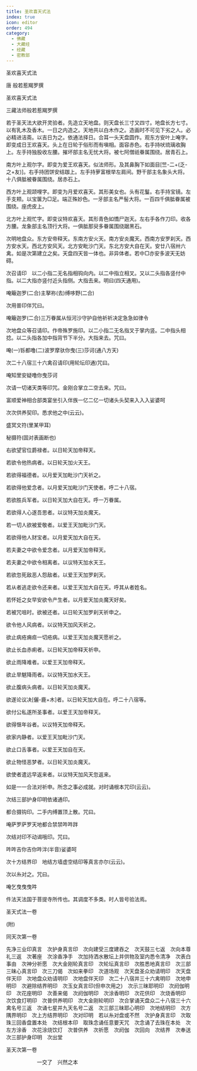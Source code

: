 ```yaml
---
title: 圣欢喜天式法
index: true
icon: editor
order: 494
category:
  - 佛藏
  - 大藏经
  - 经藏
  - 密教部
---
```


  圣欢喜天式法  

唐 般若惹羯罗撰  

圣欢喜天式法  

三藏法师般若惹羯罗撰  

若于圣天法大欲开灵验者。先造立天地盘。则天盘长三寸又四寸。地盘长方七寸。以有乳木及香木。一日之内造之。天地共以白木作之。造画时不可见下劣之人。必必精进洁斋。以吉日为之。依通法择日。合耳一头天盘圆作。观东方安叶上唵字。即变成日王欢喜天。头上在日轮于俗形而有嗔相。面容赤色。右手持吠琉璃收胸上。左手持独股收左腰。摧坏部主名无忧大将。被七阿僧祇眷属围绕。居青石上。  

南方叶上观尔字。即变为爱王欢喜天。似法师形。及其鼻胸下如面目[竺-二+(乏-之+友)]。右手持团饼安结跏上。左手持萝富根举左肩间。野干部主名象头大将。十八俱胝被眷属围绕。居赤石上。  

西方叶上观颉哩字。即变为月爱欢喜天。其形美女也。头有花鬘。右手持宝镜。左手支颊。以宝箧为□足。端正殊妙色。一牙部主名严髻大将。一百四千俱胝眷属被围绕。座虎皮上。  

北方叶上观忙字。即变议特欢喜天。其形青色如憍尸迦天。左右手各作刀印。收各方腰。龙象部主名顶行大将。一俱胝那臾多眷属围绕踞黑石。  

次明地盘众。东方安帝释天。东南方安火天。南方安炎魔天。西南方安罗刹天。西方安水天。西北方安风天。北方安毗沙门天。东北方安大自在天。安廿八宿卅六禽。如是次第建立之矣。天盘四天皆一体也。非异体者。若中□亦安多波天无妨碍。  

次召请印　以二小指二无名指相钩向内。以二中指立相叉。又以二头指各竖付中指。以二大指亦竖付近头指侧。大指去来。明曰(四天通用)。  

唵簸迦罗(二合)主拏祢(去)缚哆野(二合)  

次用普印伴咒曰。  

唵簸迦罗(二合)三万眷属从恒河沙守护自他祈祈决定急急如律令  

次地盘众等召请印。作帝殊罗施印。以二小指二无名指叉于掌内竖。二中指头相捻。以二头指各加中指背节下半分。大指来去。咒曰。  

唵(一)铄都噜(二)波罗摩驮你曳(三)莎诃(通八方天)  

次二十八宿三十六禽召请印(用轮坛印通)咒曰。  

唵知里安疑噜你曳莎诃  

次请一切诸天类等印咒。金刚合掌立二空去来。咒曰。  

富顺爱神相合部类宴坐引入伴族一亿二亿一切诸头头契来入入入娑婆呵  

次次供养契印。悉求他之中(云云)。  

盛冥文符(里某甲耳)  

秘摄符(固对表画断也)  

右欲望官位爵禄者。以日轮天加帝释天。  

若欲令他热病者。以日轮天加火天王。  

若欲得福德者。以月爱天加毗沙门天祈之。  

若欲得他爱念者。以月爱天加毗沙门天使者。呼二十八宿。  

若欲胜兵军者。以日轮天加大自在天。呼一万眷属。  

若欲得人心遂吾思者。以议特天加炎魔天。  

若一切人欲被爱敬者。以爱王天加毗沙门天。  

若欲得他人财宝者。以月爱天加大自在天。  

若夫妻之中欲令爱念者。以月爱天加帝释天。  

若夫妻之中欲令相离者。以议特天加水天王。  

若欲忽死敌恶人怨敌者。以爱王天加罗刹天。  

若从者逃走欲令还来者。以爱王天加大自在天。呼其从者姓名。  

若怀妊之女早安欲令产生者。以月爱天加炎魔天好矣。  

若被咒咀时。欲被还者。以日轮天加罗刹天祈申之。  

欲令他人风病者。以议特天加风天祈之。  

欲止病疮痈疸一切疮病。以爱王天加炎魔天愿祈之。  

欲止长血赤痢者。以日轮天加帝释天祈申。  

欲止雨降难者。以爱王天加帝释天。  

欲止旱魃降雨者。以议特天加水天王。  

欲止腹病头病者。以日轮天加炎魔天。  

欲遂论议决[儷-鹿+木]者。以日轮天加大自在。呼二十八宿等。  

欲付公私遂所圣事者。以爱王天加帝释天。  

欲得惬年谷者。以议特天加帝释天。  

欲家内静者。以爱王天加毗沙门天。  

欲止口舌事者。以爱王天加自在天。  

欲止物怪恶梦者。以日轮天加炎魔天。  

欲使者遣远早返来者。以议特天加风天忽返来。  

如是一一合法对祈申。所念之事必成就。对时诵根本咒印(云云)。  

次结三部护身印明依诸通印。  

都合摄钩印。二手内缚置顶上散。咒曰。  

唵萨罗萨罗天地都合禁禁吽吽跘  

次结对印不动谒哦印。咒曰。  

吽吽吉你吉你吽泮(半音)娑婆呵  

次十方结界印　地结方墙虚空结印等真言亦尔(云云)。  

次以糸对之。咒曰。  

唵乞曳曳曳吽  

件法天法国于菩提寺所传也。其调度不多类。时人皆号验法焉。  

圣天式法一卷  

(附)  

同天次第一卷  

先净三业印真言　次护身真言印　次向建受三度建吞之　次天鼓三七返　次向本尊礼三返　次著座　次涂香净手　次加持洒水散坛上并供物及室内悉令清净　次表白事由　次神分祈愿　次大金刚轮真言印　次轮坛真言印　次胜悉地真言印　次三部三昧心真言印　次三刀偈　次如来拳印　次道场观　次天盘圣众劝请明印　次天盘伴天印　次地盘众劝请明印　次地盘伴天印　次二十八宿并三十六禽明印　次地申明印　次避除结界明印　次玉女真言印(但申次用之)　次示三昧耶明印　次阏伽明印　次花座明印　次善来偈　次阏伽明印　次涂香明印　次花供印　次烧香明印　次饮食灯明印　次普供养明印　次大金刚轮明印　次合掌诵天盘众二十八宿三十六禽名号三返　次诵七星并九天名号二返　次三部三昧耶心明印　次地结明印　次方隅界明印　次上方结界明印　次对印明　若以糸对盘或不然　次护身真言印　次取珠三回香盘置本处　次结根本印　取珠念诵任意要天咒　次念诵了去珠在本处　次左方涂香　次花涂烧饮灯　次普供养　次祈愿　次阏伽　次回向　次结界　次奉送　次三部护身印明　次出堂  

圣天次第一卷  

　　　　　　一交了　兴然之本  
